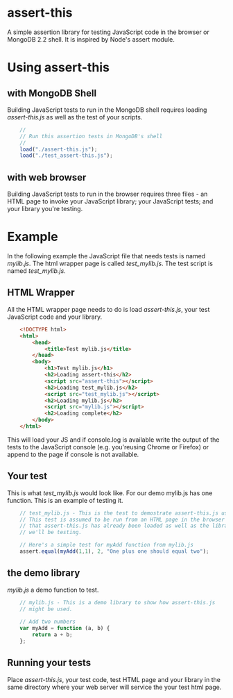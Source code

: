 assert-this
===========

A simple assertion library for testing JavaScript code in the browser or 
MongoDB 2.2 shell.  It is inspired by Node's assert module.

# Using assert-this

## with MongoDB Shell

Building JavaScript tests to run in the MongoDB shell requires loading
*assert-this.js* as well as the test of your scripts.

```javascript
	//
	// Run this assertion tests in MongoDB's shell
	//
	load("./assert-this.js");
	load("./test_assert-this.js");
```

## with web browser

Building JavaScript tests to run in the browser requires three files - an HTML page to invoke your 
JavaScript library; your JavaScript tests;  and your library you're testing. 

# Example

In the following example
the JavaScript file that needs tests is named *mylib.js*.  The html wrapper page is called *test_mylib.js*.
The test script is named *test_mylib.js*.


## HTML Wrapper

All the HTML wrapper page needs to do is load *assert-this.js*, your test JavaScript code and your library.

```html
	<!DOCTYPE html>
	<html>
		<head>
			<title>Test mylib.js</title>
		</head>
		<body>
			<h1>Test mylib.js</h1>
			<h2>Loading assert-this</h2>
			<script src="assert-this"></script>
			<h2>Loading test_mylib.js</h2>
			<script src="test_mylib.js"></script>
			<h2>Loading mylib.js</h2>
			<script src="mylib.js"></script>
			<h2>Loading complete</h2>
		</body>
	</html>
```

This will load your JS and if console.log is available write the output of the tests 
to the JavaScript console (e.g. you'reusing Chrome or Firefox) or append to the page 
if console is not available.

## Your test

This is what *test_mylib.js* would look like. For our demo mylib.js has one function. 
This is an example of testing it.

```JavaScript
	// test_mylib.js - This is the test to demostrate assert-this.js usage.
	// This test is assumed to be run from an HTML page in the browser and
	// that assert-this.js has already been loaded as well as the library
	// we'll be testing.

	// Here's a simple test for myAdd function from mylib.js
	assert.equal(myAdd(1,1), 2, "One plus one should equal two");
```

## the demo library

*mylib.js* a demo function to test.

```JavaScript
	// mylib.js - This is a demo library to show how assert-this.js
	// might be used.
	
	// Add two numbers
	var myAdd = function (a, b) {
		return a + b;
	};
```

## Running your tests

Place *assert-this.js*, your test code, test HTML page and your library in the same directory where your web server
will service the your test html page.
